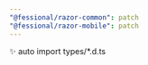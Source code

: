```yaml
---
"@fessional/razor-common": patch
"@fessional/razor-mobile": patch
---
```


✨ auto import types/\*.d.ts
